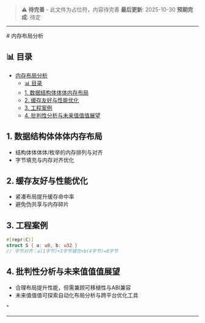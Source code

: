 > ⚠️ **待完善** - 此文件为占位符，内容待完善
> **最后更新**: 2025-10-30
> **预期完成**: 待定

---

﻿# 内存布局分析

## 📊 目录

- [内存布局分析](#内存布局分析)
  - [📊 目录](#-目录)
  - [1. 数据结构体体体内存布局](#1-数据结构体体体内存布局)
  - [2. 缓存友好与性能优化](#2-缓存友好与性能优化)
  - [3. 工程案例](#3-工程案例)
  - [4. 批判性分析与未来值值值展望](#4-批判性分析与未来值值值展望)

## 1. 数据结构体体体内存布局

- 结构体体体体/枚举的内存排列与对齐
- 字节填充与内存对齐优化

## 2. 缓存友好与性能优化

- 紧凑布局提升缓存命中率
- 避免伪共享与内存碎片

## 3. 工程案例

```rust
#[repr(C)]
struct S { a: u8, b: u32 }
// 字节对齐：a(1字节)+3字节填充+b(4字节)=8字节
```

## 4. 批判性分析与未来值值值展望

- 合理布局提升性能，但需兼顾可移植性与ABI兼容
- 未来值值值可探索自动化布局分析与跨平台优化工具

"

---
